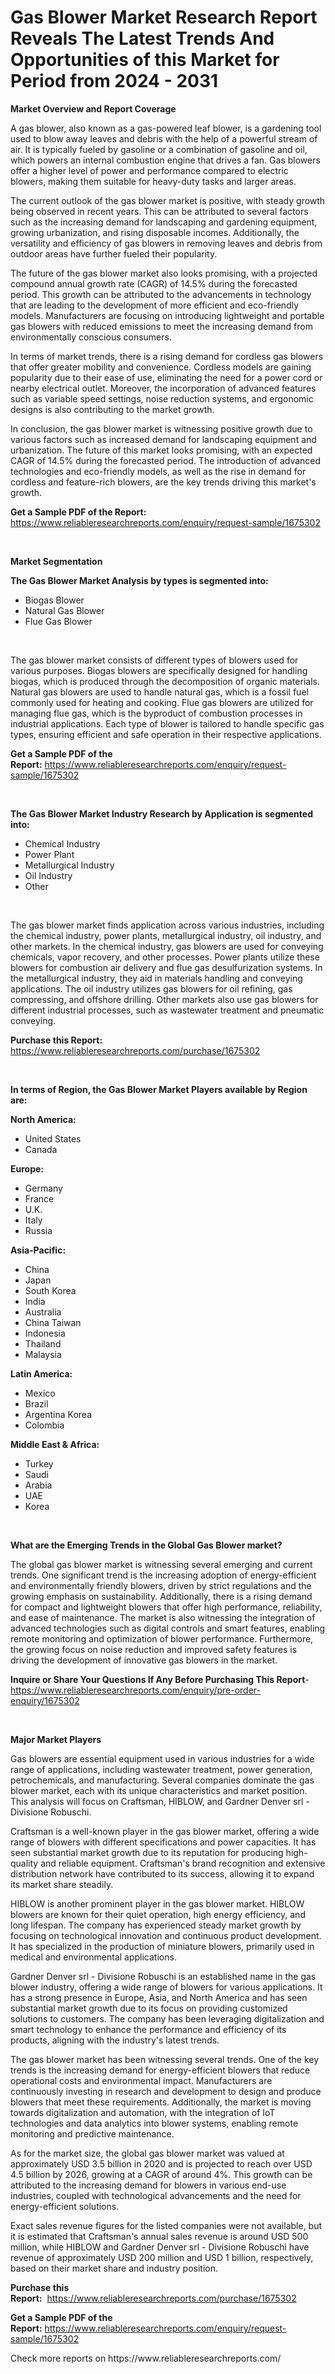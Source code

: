 <p><h1>Gas Blower Market Research Report Reveals The Latest Trends And Opportunities of this Market for Period from 2024 - 2031</h1></p><p><strong>Market Overview and Report Coverage</strong></p>
<p><p>A gas blower, also known as a gas-powered leaf blower, is a gardening tool used to blow away leaves and debris with the help of a powerful stream of air. It is typically fueled by gasoline or a combination of gasoline and oil, which powers an internal combustion engine that drives a fan. Gas blowers offer a higher level of power and performance compared to electric blowers, making them suitable for heavy-duty tasks and larger areas.</p><p>The current outlook of the gas blower market is positive, with steady growth being observed in recent years. This can be attributed to several factors such as the increasing demand for landscaping and gardening equipment, growing urbanization, and rising disposable incomes. Additionally, the versatility and efficiency of gas blowers in removing leaves and debris from outdoor areas have further fueled their popularity.</p><p>The future of the gas blower market also looks promising, with a projected compound annual growth rate (CAGR) of 14.5% during the forecasted period. This growth can be attributed to the advancements in technology that are leading to the development of more efficient and eco-friendly models. Manufacturers are focusing on introducing lightweight and portable gas blowers with reduced emissions to meet the increasing demand from environmentally conscious consumers.</p><p>In terms of market trends, there is a rising demand for cordless gas blowers that offer greater mobility and convenience. Cordless models are gaining popularity due to their ease of use, eliminating the need for a power cord or nearby electrical outlet. Moreover, the incorporation of advanced features such as variable speed settings, noise reduction systems, and ergonomic designs is also contributing to the market growth.</p><p>In conclusion, the gas blower market is witnessing positive growth due to various factors such as increased demand for landscaping equipment and urbanization. The future of this market looks promising, with an expected CAGR of 14.5% during the forecasted period. The introduction of advanced technologies and eco-friendly models, as well as the rise in demand for cordless and feature-rich blowers, are the key trends driving this market's growth.</p></p>
<p><strong>Get a Sample PDF of the Report:</strong> <a href="https://www.reliableresearchreports.com/enquiry/request-sample/1675302">https://www.reliableresearchreports.com/enquiry/request-sample/1675302</a></p>
<p>&nbsp;</p>
<p><strong>Market Segmentation</strong></p>
<p><strong>The Gas Blower Market Analysis by types is segmented into:</strong></p>
<p><ul><li>Biogas Blower</li><li>Natural Gas Blower</li><li>Flue Gas Blower</li></ul></p>
<p>&nbsp;</p>
<p><p>The gas blower market consists of different types of blowers used for various purposes. Biogas blowers are specifically designed for handling biogas, which is produced through the decomposition of organic materials. Natural gas blowers are used to handle natural gas, which is a fossil fuel commonly used for heating and cooking. Flue gas blowers are utilized for managing flue gas, which is the byproduct of combustion processes in industrial applications. Each type of blower is tailored to handle specific gas types, ensuring efficient and safe operation in their respective applications.</p></p>
<p><strong>Get a Sample PDF of the Report:</strong>&nbsp;<a href="https://www.reliableresearchreports.com/enquiry/request-sample/1675302">https://www.reliableresearchreports.com/enquiry/request-sample/1675302</a></p>
<p>&nbsp;</p>
<p><strong>The Gas Blower Market Industry Research by Application is segmented into:</strong></p>
<p><ul><li>Chemical Industry</li><li>Power Plant</li><li>Metallurgical Industry</li><li>Oil Industry</li><li>Other</li></ul></p>
<p>&nbsp;</p>
<p><p>The gas blower market finds application across various industries, including the chemical industry, power plants, metallurgical industry, oil industry, and other markets. In the chemical industry, gas blowers are used for conveying chemicals, vapor recovery, and other processes. Power plants utilize these blowers for combustion air delivery and flue gas desulfurization systems. In the metallurgical industry, they aid in materials handling and conveying applications. The oil industry utilizes gas blowers for oil refining, gas compressing, and offshore drilling. Other markets also use gas blowers for different industrial processes, such as wastewater treatment and pneumatic conveying.</p></p>
<p><strong>Purchase this Report:</strong>&nbsp; <a href="https://www.reliableresearchreports.com/purchase/1675302">https://www.reliableresearchreports.com/purchase/1675302</a></p>
<p>&nbsp;</p>
<p><strong>In terms of Region, the Gas Blower Market Players available by Region are:</strong></p>
<p>
    <p> <strong> North America: </strong>
        <ul>
            <li>United States</li>
            <li>Canada</li>
        </ul>
        </p> 
    <p> <strong> Europe: </strong>
        <ul>
            <li>Germany</li>
            <li>France</li>
            <li>U.K.</li>
            <li>Italy</li>
            <li>Russia</li>
        </ul>
        </p> 
    <p> <strong> Asia-Pacific: </strong>
        <ul>
            <li>China</li>
            <li>Japan</li>
            <li>South Korea</li>
            <li>India</li>
            <li>Australia</li>
            <li>China Taiwan</li>
            <li>Indonesia</li>
            <li>Thailand</li>
            <li>Malaysia</li>
        </ul>
        </p> 
    <p> <strong> Latin America: </strong>
        <ul>
            <li>Mexico</li>
            <li>Brazil</li>
            <li>Argentina Korea</li>
            <li>Colombia</li>
        </ul>
        </p> 
    <p> <strong> Middle East & Africa: </strong>
        <ul>
            <li>Turkey</li>
            <li>Saudi</li>
            <li>Arabia</li>
            <li>UAE</li>
            <li>Korea</li>
        </ul>
    </p>
    </p>
<p>&nbsp;</p>
<p><strong>What are the Emerging Trends in the Global Gas Blower market?</strong></p>
<p><p>The global gas blower market is witnessing several emerging and current trends. One significant trend is the increasing adoption of energy-efficient and environmentally friendly blowers, driven by strict regulations and the growing emphasis on sustainability. Additionally, there is a rising demand for compact and lightweight blowers that offer high performance, reliability, and ease of maintenance. The market is also witnessing the integration of advanced technologies such as digital controls and smart features, enabling remote monitoring and optimization of blower performance. Furthermore, the growing focus on noise reduction and improved safety features is driving the development of innovative gas blowers in the market.</p></p>
<p><strong>Inquire or Share Your Questions If Any Before Purchasing This Report</strong>- <a href="https://www.reliableresearchreports.com/enquiry/pre-order-enquiry/1675302">https://www.reliableresearchreports.com/enquiry/pre-order-enquiry/1675302</a></p>
<p>&nbsp;</p>
<p><strong>Major Market Players</strong></p>
<p><p>Gas blowers are essential equipment used in various industries for a wide range of applications, including wastewater treatment, power generation, petrochemicals, and manufacturing. Several companies dominate the gas blower market, each with its unique characteristics and market position. This analysis will focus on Craftsman, HIBLOW, and Gardner Denver srl - Divisione Robuschi.</p><p>Craftsman is a well-known player in the gas blower market, offering a wide range of blowers with different specifications and power capacities. It has seen substantial market growth due to its reputation for producing high-quality and reliable equipment. Craftsman's brand recognition and extensive distribution network have contributed to its success, allowing it to expand its market share steadily.</p><p>HIBLOW is another prominent player in the gas blower market. HIBLOW blowers are known for their quiet operation, high energy efficiency, and long lifespan. The company has experienced steady market growth by focusing on technological innovation and continuous product development. It has specialized in the production of miniature blowers, primarily used in medical and environmental applications.</p><p>Gardner Denver srl - Divisione Robuschi is an established name in the gas blower industry, offering a wide range of blowers for various applications. It has a strong presence in Europe, Asia, and North America and has seen substantial market growth due to its focus on providing customized solutions to customers. The company has been leveraging digitalization and smart technology to enhance the performance and efficiency of its products, aligning with the industry's latest trends.</p><p>The gas blower market has been witnessing several trends. One of the key trends is the increasing demand for energy-efficient blowers that reduce operational costs and environmental impact. Manufacturers are continuously investing in research and development to design and produce blowers that meet these requirements. Additionally, the market is moving towards digitalization and automation, with the integration of IoT technologies and data analytics into blower systems, enabling remote monitoring and predictive maintenance.</p><p>As for the market size, the global gas blower market was valued at approximately USD 3.5 billion in 2020 and is projected to reach over USD 4.5 billion by 2026, growing at a CAGR of around 4%. This growth can be attributed to the increasing demand for blowers in various end-use industries, coupled with technological advancements and the need for energy-efficient solutions.</p><p>Exact sales revenue figures for the listed companies were not available, but it is estimated that Craftsman's annual sales revenue is around USD 500 million, while HIBLOW and Gardner Denver srl - Divisione Robuschi have revenue of approximately USD 200 million and USD 1 billion, respectively, based on their market share and industry position.</p></p>
<p><strong>Purchase this Report:</strong>&nbsp;&nbsp;<a href="https://www.reliableresearchreports.com/purchase/1675302">https://www.reliableresearchreports.com/purchase/1675302</a></p>
<p></p>
<p><strong>Get a Sample PDF of the Report:</strong>&nbsp;<a href="https://www.reliableresearchreports.com/enquiry/request-sample/1675302">https://www.reliableresearchreports.com/enquiry/request-sample/1675302</a></p>
<p>Check more reports on https://www.reliableresearchreports.com/</p>